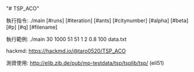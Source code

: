 "# TSP_ACO"   

執行指令: ./main [#runs] [#iteration] [#ants] [#citynumber] [#alpha] [#beta] [#p] [#q] [#filename]  

執行範例: ./main 30 1000 51 51 1 2 0.8 100 data.txt 

hackmd: https://hackmd.io/@taro0520/TSP_ACO  

測資使用: http://elib.zib.de/pub/mp-testdata/tsp/tsplib/tsp/ (eil51)
